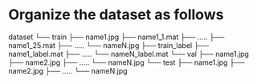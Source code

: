 # Organize the dataset as follows
dataset
└── train
    ├── name1.jpg
    ├── name1_1.mat
    ├── .....
    ├── name1_25.mat
    ├── .....
    └── nameN.jpg
    ├── train_label
        ├── name1_label.mat
        ├── .....
        └── nameN_label.mat
└── val
    ├── name1.jpg
    ├── name2.jpg
    ├── .....
    └── nameN.jpg
└── test
    ├── name1.jpg
    ├── name2.jpg
    ├── .....
    └── nameN.jpg
      
